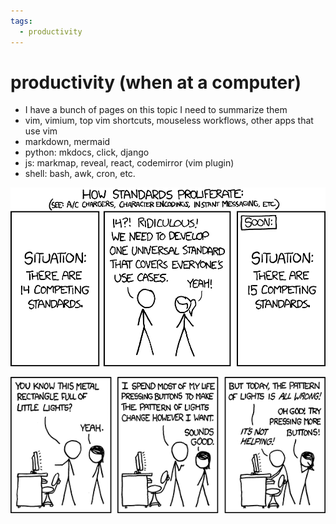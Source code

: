 ```yaml
---
tags:
  - productivity 
---
```

# productivity (when at a computer)

- I have a bunch of pages on this topic I need to summarize them
- vim, vimium, top vim shortcuts, mouseless workflows, other apps that use vim
- markdown, mermaid
- python: mkdocs, click, django
- js: markmap, reveal, react, codemirror (vim plugin)
- shell: bash, awk, cron, etc.

![](../images/standards_2x.png)

![](../images/computer_problems.png)
